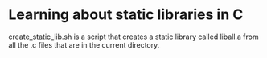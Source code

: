 # Learning about static libraries in C

create_static_lib.sh is a script that creates a static library called liball.a from all the .c files that are in the current directory.
